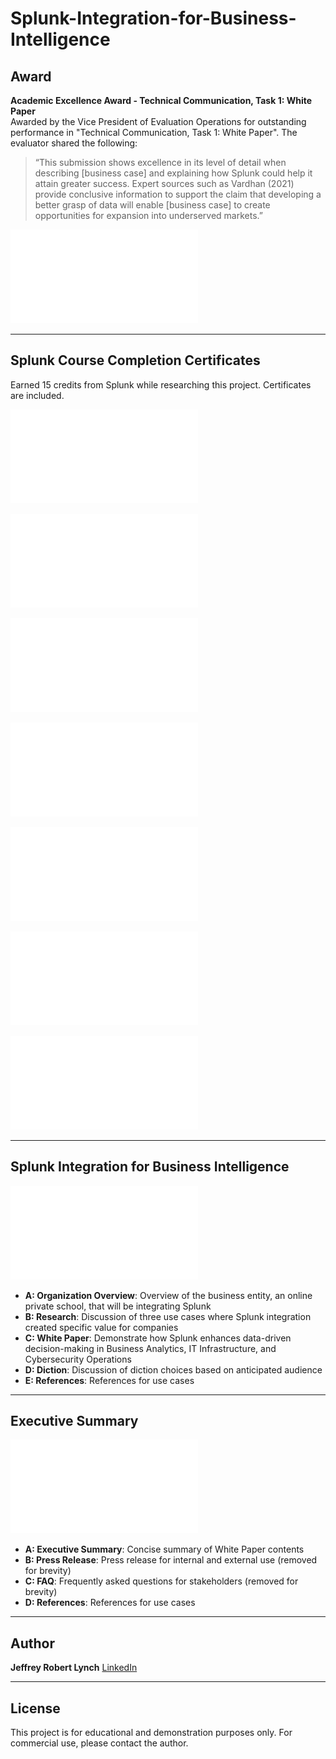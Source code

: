 # Splunk-Integration-for-Business-Intelligence

##  Award

**Academic Excellence Award - Technical Communication, Task 1: White Paper**  
Awarded by the Vice President of Evaluation Operations for outstanding performance in "Technical Communication, Task 1: White Paper". The evaluator shared the following:

> “This submission shows excellence in its level of detail when describing [business case] and explaining how Splunk could help it attain greater success. Expert sources such as Vardhan (2021) provide conclusive information to support the claim that developing a better grasp of data will enable [business case] to create opportunities for expansion into underserved markets.”

![Award](award/Tech_Comm_Award.pdf)

---

##  Splunk Course Completion Certificates

Earned 15 credits from Splunk while researching this project. Certificates are included.

![Fundamentals 1](certs/splunkFundamentals1.pdf)

![Fundamentals 2](certs/splunkFundamentals2.pdf)

![Fields](certs/splunkFields.pdf)

![Visualizations](certs/splunkVisualizations.pdf)

![Scheduling Reports & Alerts](certs/splunkSchedulingReportsAlerts.pdf)

![Time](certs/splunkTime.pdf)

![Statistical Processing](certs/splunkStatisticalProcessing.pdf)

---

## Splunk Integration for Business Intelligence
![Splunk Integration for Business Intelligence](paper/splunk-white-paper.pdf)

- **A: Organization Overview**: Overview of the business entity, an online private school, that will be integrating Splunk
- **B: Research**: Discussion of three use cases where Splunk integration created specific value for companies
- **C: White Paper**: Demonstrate how Splunk enhances data-driven decision-making in Business Analytics, IT Infrastructure, and Cybersecurity Operations  
- **D: Diction**: Discussion of diction choices based on anticipated audience 
- **E: References**: References for use cases  

---

## Executive Summary
![Executive Summary](paper/splunk-exec-summary.pdf)
- **A: Executive Summary**: Concise summary of White Paper contents 
- **B: Press Release**: Press release for internal and external use (removed for brevity) 
- **C: FAQ**: Frequently asked questions for stakeholders (removed for brevity) 
- **D: References**: References for use cases   

---

## Author

**Jeffrey Robert Lynch**  [LinkedIn](https://www.linkedin.com/in/jeffrey-lynch-350930348)

---
##  License

This project is for educational and demonstration purposes only. For commercial use, please contact the author.
